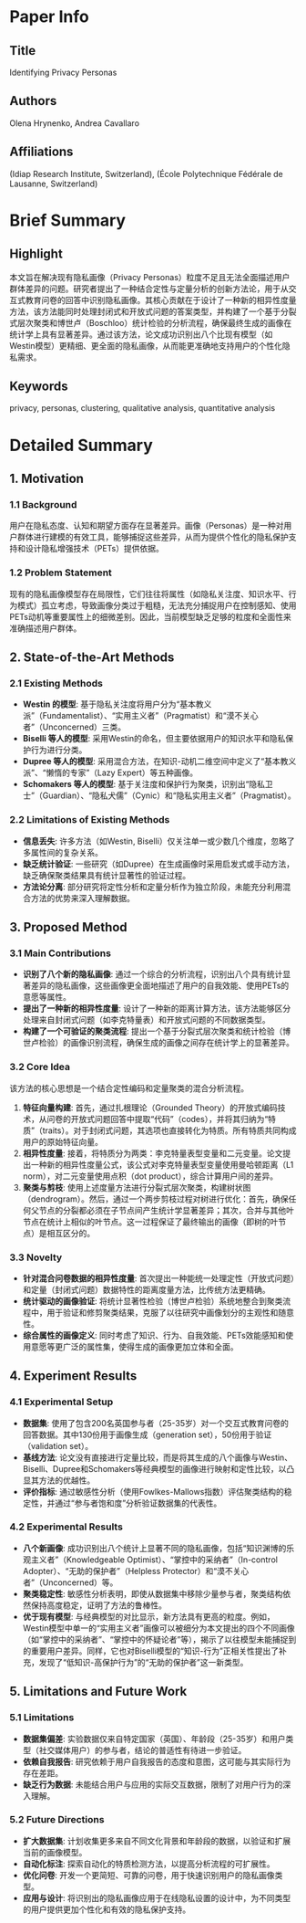 # Paper Info

## Title
Identifying Privacy Personas

## Authors
Olena Hrynenko, Andrea Cavallaro

## Affiliations
(Idiap Research Institute, Switzerland), (École Polytechnique Fédérale de Lausanne, Switzerland)

# Brief Summary

## Highlight
本文旨在解决现有隐私画像（Privacy Personas）粒度不足且无法全面描述用户群体差异的问题。研究者提出了一种结合定性与定量分析的创新方法论，用于从交互式教育问卷的回答中识别隐私画像。其核心贡献在于设计了一种新的相异性度量方法，该方法能同时处理封闭式和开放式问题的答案类型，并构建了一个基于分裂式层次聚类和博世卢（Boschloo）统计检验的分析流程，确保最终生成的画像在统计学上具有显著差异。通过该方法，论文成功识别出八个比现有模型（如Westin模型）更精细、更全面的隐私画像，从而能更准确地支持用户的个性化隐私需求。

## Keywords
privacy, personas, clustering, qualitative analysis, quantitative analysis

# Detailed Summary

## 1. Motivation

### 1.1 Background
用户在隐私态度、认知和期望方面存在显著差异。画像（Personas）是一种对用户群体进行建模的有效工具，能够捕捉这些差异，从而为提供个性化的隐私保护支持和设计隐私增强技术（PETs）提供依据。

### 1.2 Problem Statement
现有的隐私画像模型存在局限性，它们往往将属性（如隐私关注度、知识水平、行为模式）孤立考虑，导致画像分类过于粗糙，无法充分捕捉用户在控制感知、使用PETs动机等重要属性上的细微差别。因此，当前模型缺乏足够的粒度和全面性来准确描述用户群体。

## 2. State-of-the-Art Methods

### 2.1 Existing Methods
*   **Westin 的模型**: 基于隐私关注度将用户分为“基本教义派”（Fundamentalist）、“实用主义者”（Pragmatist）和“漠不关心者”（Unconcerned）三类。
*   **Biselli 等人的模型**: 采用Westin的命名，但主要依据用户的知识水平和隐私保护行为进行分类。
*   **Dupree 等人的模型**: 采用混合方法，在知识-动机二维空间中定义了“基本教义派”、“懒惰的专家”（Lazy Expert）等五种画像。
*   **Schomakers 等人的模型**: 基于关注度和保护行为聚类，识别出“隐私卫士”（Guardian）、“隐私犬儒”（Cynic）和“隐私实用主义者”（Pragmatist）。

### 2.2 Limitations of Existing Methods
*   **信息丢失**: 许多方法（如Westin, Biselli）仅关注单一或少数几个维度，忽略了多属性间的复杂关系。
*   **缺乏统计验证**: 一些研究（如Dupree）在生成画像时采用启发式或手动方法，缺乏确保聚类结果具有统计显著性的验证过程。
*   **方法论分离**: 部分研究将定性分析和定量分析作为独立阶段，未能充分利用混合方法的优势来深入理解数据。

## 3. Proposed Method

### 3.1 Main Contributions
*   **识别了八个新的隐私画像**: 通过一个综合的分析流程，识别出八个具有统计显著差异的隐私画像，这些画像更全面地描述了用户的自我效能、使用PETs的意愿等属性。
*   **提出了一种新的相异性度量**: 设计了一种新的距离计算方法，该方法能够区分处理来自封闭式问题（如李克特量表）和开放式问题的不同数据类型。
*   **构建了一个可验证的聚类流程**: 提出一个基于分裂式层次聚类和统计检验（博世卢检验）的画像识别流程，确保生成的画像之间存在统计学上的显著差异。

### 3.2 Core Idea
该方法的核心思想是一个结合定性编码和定量聚类的混合分析流程。
1.  **特征向量构建**: 首先，通过扎根理论（Grounded Theory）的开放式编码技术，从问卷的开放式问题回答中提取“代码”（codes），并将其归纳为“特质”（traits）。对于封闭式问题，其选项也直接转化为特质。所有特质共同构成用户的原始特征向量。
2.  **相异性度量**: 接着，将特质分为两类：李克特量表型变量和二元变量。论文提出一种新的相异性度量公式，该公式对李克特量表型变量使用曼哈顿距离（L1 norm），对二元变量使用点积（dot product），综合计算用户间的差异。
3.  **聚类与剪枝**: 使用上述度量方法进行分裂式层次聚类，构建树状图（dendrogram）。然后，通过一个两步剪枝过程对树进行优化：首先，确保任何父节点的分裂都必须在子节点间产生统计学显著差异；其次，合并与其他叶节点在统计上相似的叶节点。这一过程保证了最终输出的画像（即树的叶节点）是相互区分的。

### 3.3 Novelty
*   **针对混合问卷数据的相异性度量**: 首次提出一种能统一处理定性（开放式问题）和定量（封闭式问题）数据特性的距离度量方法，比传统方法更精确。
*   **统计驱动的画像验证**: 将统计显著性检验（博世卢检验）系统地整合到聚类流程中，用于验证和修剪聚类结果，克服了以往研究中画像划分的主观性和随意性。
*   **综合属性的画像定义**: 同时考虑了知识、行为、自我效能、PETs效能感知和使用意愿等更广泛的属性集，使得生成的画像更加立体和全面。

## 4. Experiment Results

### 4.1 Experimental Setup
*   **数据集**: 使用了包含200名英国参与者（25-35岁）对一个交互式教育问卷的回答数据。其中130份用于画像生成（generation set），50份用于验证（validation set）。
*   **基线方法**: 论文没有直接进行定量比较，而是将其生成的八个画像与Westin、Biselli、Dupree和Schomakers等经典模型的画像进行映射和定性比较，以凸显其方法的优越性。
*   **评价指标**: 通过敏感性分析（使用Fowlkes-Mallows指数）评估聚类结构的稳定性，并通过“参与者饱和度”分析验证数据集的代表性。

### 4.2 Experimental Results
*   **八个新画像**: 成功识别出八个统计上显著不同的隐私画像，包括“知识渊博的乐观主义者”（Knowledgeable Optimist）、“掌控中的采纳者”（In-control Adopter）、“无助的保护者”（Helpless Protector）和“漠不关心者”（Unconcerned）等。
*   **聚类稳定性**: 敏感性分析表明，即使从数据集中移除少量参与者，聚类结构依然保持高度稳定，证明了方法的鲁棒性。
*   **优于现有模型**: 与经典模型的对比显示，新方法具有更高的粒度。例如，Westin模型中单一的“实用主义者”画像可以被细分为本文提出的四个不同画像（如“掌控中的采纳者”、“掌控中的怀疑论者”等），揭示了以往模型未能捕捉到的重要用户差异。同样，它也对Biselli模型的“知识-行为”正相关性提出了补充，发现了“低知识-高保护行为”的“无助的保护者”这一新类型。

## 5. Limitations and Future Work

### 5.1 Limitations
*   **数据集偏差**: 实验数据仅来自特定国家（英国）、年龄段（25-35岁）和用户类型（社交媒体用户）的参与者，结论的普适性有待进一步验证。
*   **依赖自我报告**: 研究依赖于用户自我报告的态度和意图，这可能与其实际行为存在差距。
*   **缺乏行为数据**: 未能结合用户与应用的实际交互数据，限制了对用户行为的深入理解。

### 5.2 Future Directions
*   **扩大数据集**: 计划收集更多来自不同文化背景和年龄段的数据，以验证和扩展当前的画像模型。
*   **自动化标注**: 探索自动化的特质检测方法，以提高分析流程的可扩展性。
*   **优化问卷**: 开发一个更简短、可靠的问卷，用于快速识别用户的隐私画像类型。
*   **应用与设计**: 将识别出的隐私画像应用于在线隐私设置的设计中，为不同类型的用户提供更加个性化和有效的隐私保护支持。